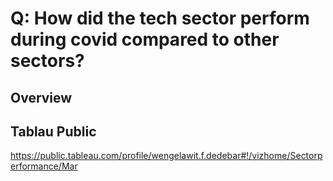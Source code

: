# Q: How did the tech sector perform during covid compared to other sectors?

## Overview 

## Tablau Public
https://public.tableau.com/profile/wengelawit.f.dedebar#!/vizhome/Sectorperformance/Mar

